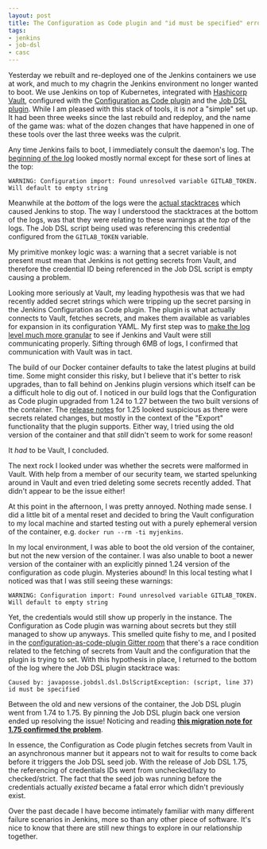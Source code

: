 ```yaml
---
layout: post
title: The Configuration as Code plugin and "id must be specified" errors
tags:
- jenkins
- job-dsl
- casc
---
```


Yesterday we rebuilt and re-deployed one of the Jenkins containers we use at
work, and much to my chagrin the Jenkins environment no longer wanted to boot.
We use Jenkins on top of Kubernetes, integrated with [Hashicorp
Vault](https://www.vaultproject.io/),
configured with the [Configuration as Code
plugin](https://github.com/jenkinsci/configuration-as-code-plugin) and the [Job
DSL plugin](https://github.com/jenkinsci/job-dsl-plugin). While I am pleased
with this stack of tools, it is _not_ a "simple" set up.  It had been three
weeks since the last rebuild and redeploy, and the name of the game was: what
of the dozen changes that have happened in one of these tools over the last
three weeks was the culprit.

Any time Jenkins fails to boot, I immediately consult the daemon's log. The
[beginning of the
log](https://gist.github.com/rtyler/47233978223019cf5fa4714f8e8836d7) looked
mostly normal except for these sort of lines at the top:

    WARNING: Configuration import: Found unresolved variable GITLAB_TOKEN. Will default to empty string

Meanwhile at the _bottom_ of the logs were the [actual
stacktraces](https://gist.github.com/rtyler/ecc54a59cdb2ed17f8d46db3746c41bd)
which caused Jenkins to stop. The way I understood the stacktraces at the
bottom of the logs, was that they were relating to these warnings at the _top_
of the logs. The Job DSL script being used was referencing this credential
configured from the `GITLAB_TOKEN` variable.


My primitive monkey logic was: a warning that a secret variable is not present
must mean that Jenkins is not getting secrets from Vault, and therefore the
credential ID being referenced in the Job DSL script is empty causing a
problem.

Looking more seriously at Vault, my leading hypothesis was that we had recently
added secret strings which were tripping up the secret parsing in the Jenkins
Configuration as Code plugin. The plugin is what actually connects to Vault,
fetches secrets, and makes them available as variables for expansion in its
configuration YAML. My first step was to [make the log level much more
granular](https://gist.github.com/rtyler/55bf0a912287094deb2e55589e537911) to
see if Jenkins and Vault were still communicating properly. Sifting through 6MB
of logs, I confirmed that communication with Vault was in tact.

The build of our Docker container defaults to take the latest plugins at
build time. Some might consider this risky, but I believe that it's better to
risk upgrades, than to fall behind on Jenkins plugin versions which itself can
be a difficult hole to dig out of. I noticed in our build logs that the
Configuration as Code plugin upgraded from 1.24 to 1.27 between the two
built versions of the container. The [release
notes](https://github.com/jenkinsci/configuration-as-code-plugin/releases) for
1.25 looked suspicious as there were secrets related changes, but mostly in the
context of the "Export" functionality that the plugin supports. Either way, I
tried using the old version of the container and that _still_ didn't seem to
work for some reason!


It _had_ to be Vault, I concluded.


The next rock I looked under was whether the secrets were malformed in Vault.
With help from a member of our security team, we started spelunking around in
Vault and even tried deleting some secrets recently added. That didn't appear
to be the issue either!

At this point in the afternoon, I was pretty annoyed. Nothing made sense. I did
a little bit of a mental reset and decided to bring the Vault configuration to
my local machine and started testing out with a purely ephemeral version of the
container, e.g. `docker run --rm -ti myjenkins`.


In my local environment, I was able to boot the old version of the container,
but not the new version of the container. I was also unable to boot a newer
version of the container with an explicitly pinned 1.24 version of the
configuration as code plugin. Mysteries abound! In this local testing what I
noticed was that I was still seeing these warnings:

    WARNING: Configuration import: Found unresolved variable GITLAB_TOKEN. Will default to empty string

Yet, the credentials would still show up properly in the instance. The
Configuration as Code plugin was warning about secrets but they still managed
to show up anyways. This smelled quite fishy to me, and I posited in the
[configuration-as-code-plugin Gitter
room](https://gitter.im/jenkinsci/configuration-as-code-plugin) that there's a
race condition related to the fetching of secrets from Vault and the
configuration that the plugin is trying to set. With this hypothesis in place,
I returned to the bottom of the log where the Job DSL plugin stacktrace was:

    Caused by: javaposse.jobdsl.dsl.DslScriptException: (script, line 37) id must be specified

Between the old and new versions of the container, the Job DSL plugin went from
1.74 to 1.75. By pinning the Job DSL plugin back one version ended up resolving
the issue! Noticing and reading **[this migration note for 1.75 confirmed the
problem](https://github.com/jenkinsci/job-dsl-plugin/wiki/Migration#migrating-to-175)**.


In essence, the Configuration as Code plugin fetches secrets from Vault in an
asynchronous manner but it appears not to wait for results to come back before
it triggers the Job DSL seed job. With the release of Job DSL 1.75, the
referencing of credentials IDs went from unchecked/lazy to checked/strict. The
fact that the seed job was running before the credentials actually _existed_
became a fatal error which didn't previously exist.


Over the past decade I have become intimately familiar with many different
failure scenarios in Jenkins, more so than any other piece of software. It's
nice to know that there are still new things to explore in our relationship
together.
